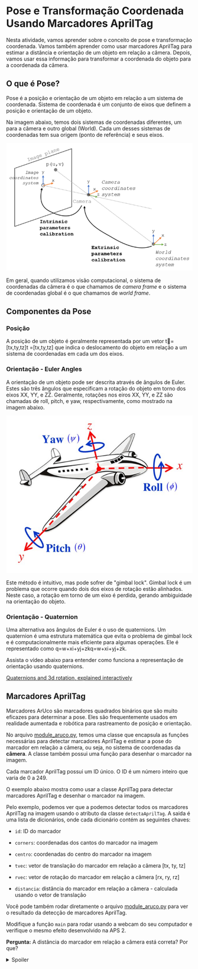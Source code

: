 # Pose e Transformação Coordenada Usando Marcadores AprilTag

Nesta atividade, vamos aprender sobre o conceito de pose e transformação coordenada. Vamos também aprender como usar marcadores AprilTag para estimar a distância e orientação de um objeto em relação a câmera. Depois, vamos usar essa informação para transformar a coordenada do objeto para a coordenada da câmera.

## O que é Pose?
Pose é a posição e orientação de um objeto em relação a um sistema de coordenada. Sistema de coordenada é um conjunto de eixos que definem a posição e orientação de um objeto.

Na imagem abaixo, temos dois sistemas de coordenadas diferentes, um para a câmera e outro global (World). Cada um desses sistemas de coordenadas tem sua origem (ponto de referência) e seus eixos.  

![Pose](img/pose.png)

Em geral, quando utilizamos visão computacional, o sistema de coordenadas da câmera é o que chamamos de *camera frame* e o sistema de coordenadas global é o que chamamos de *world frame*.

## Componentes da Pose
### Posição
A posição de um objeto é geralmente representada por um vetor t⃗=[tx,ty,tz]t
=[tx​,ty​,tz​] que indica o deslocamento do objeto em relação a um sistema de coordenadas em cada um dos eixos.

### Orientação - Euler Angles
A orientação de um objeto pode ser descrita através de ângulos de Euler. Estes são três ângulos que especificam a rotação do objeto em torno dos eixos XX, YY, e ZZ. Geralmente, rotações nos eiros XX, YY, e ZZ são chamadas de roll, pitch, e yaw, respectivamente, como mostrado na imagem abaixo.

![Euler Angles](img/euler.jpg)

Este método é intuitivo, mas pode sofrer de "gimbal lock". Gimbal lock é um problema que ocorre quando dois dos eixos de rotação estão alinhados. Neste caso, a rotação em torno de um eixo é perdida, gerando ambiguidade na orientação do objeto.

### Orientação - Quaternion

Uma alternativa aos ângulos de Euler é o uso de quaternions. Um quaternion é uma estrutura matemática que evita o problema de gimbal lock e é computacionalmente mais eficiente para algumas operações. Ele é representado como q=w+xi+yj+zkq=w+xi+yj+zk.

Assista o vídeo abaixo para entender como funciona a representação de orientação usando quaternions.

[Quaternions and 3d rotation, explained interactively](https://www.youtube.com/watch?v=zjMuIxRvygQ&t=233s)

## Marcadores AprilTag
Marcadores ArUco são marcadores quadrados binários que são muito eficazes para determinar a pose. Eles são frequentemente usados em realidade aumentada e robótica para rastreamento de posição e orientação.

No arquivo [module_aruco.py](module_aruco.py), temos uma classe que encapsula as funções necessárias para detectar marcadores AprilTag e estimar a pose do marcador em relação a câmera, ou seja, no sistema de coordenadas da **câmera**.
A classe também possui uma função para desenhar o marcador na imagem.

Cada marcador AprilTag possui um ID único. O ID é um número inteiro que varia de 0 a 249.

O exemplo abaixo mostra como usar a classe AprilTag para detectar marcadores AprilTag e desenhar o marcador na imagem.

Pelo exemplo, podemos ver que a podemos detectar todos os marcadores AprilTag na imagem usando o atributo da classe `detectaAprilTag`.
A saida é uma lista de dicionários, onde cada dicionário contém as seguintes chaves:

* `id`: ID do marcador

* `corners`: coordenadas dos cantos do marcador na imagem

* `centro`: coordenadas do centro do marcador na imagem

* `tvec`: vetor de translação do marcador em relação a câmera [tx, ty, tz]

* `rvec`: vetor de rotação do marcador em relação a câmera [rx, ry, rz]

* `distancia`: distância do marcador em relação a câmera - calculada usando o vetor de translação

Você pode também rodar diretamente o arquivo [module_aruco.py](module_aruco.py) para ver o resultado da detecção de marcadores AprilTag.

Modifique a função `main` para rodar usando a webcam do seu computador e verifique o mesmo efeito desenvolvido na APS 2.

**Pergunta:** A distância do marcador em relação a câmera está correta? Por que?

<p>
<details>
<summary>Spoiler</summary>

A distância do marcador em relação a câmera não está correta. Porque o arquivo de calibração utilizado foi gerado para a câmera do robô e não para a webcam do seu computador.

</details>
</p>